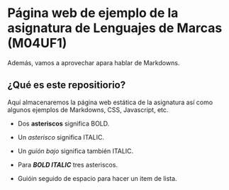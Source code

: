 
# Página web de ejemplo de la asignatura de Lenguajes de Marcas (M04UF1)

Además, vamos a aprovechar apara hablar de Markdowns.

## ¿Qué es este repositiorio?

Aquí almacenaremos la página web estática de la asignatura así como algunos ejemplos de Markdowns, CSS, Javascript, etc.

- Dos **asteriscos** significa BOLD.

- Un *asterisco* significa ITALIC.

- Un _guión bajo_ significa también ITALIC.

- Para ***BOLD ITALIC*** tres asteriscos.

- Guióin seguido de espacio para hacer un item de lista.
